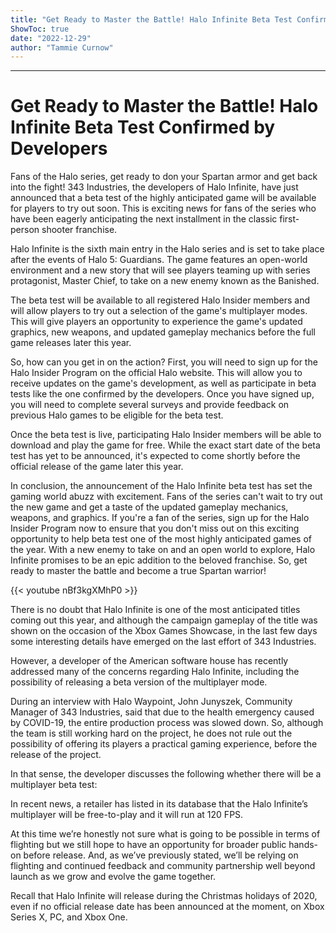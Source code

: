 ```yaml
---
title: "Get Ready to Master the Battle! Halo Infinite Beta Test Confirmed by Developers"
ShowToc: true 
date: "2022-12-29"
author: "Tammie Curnow"
---
```

*****
# Get Ready to Master the Battle! Halo Infinite Beta Test Confirmed by Developers

Fans of the Halo series, get ready to don your Spartan armor and get back into the fight! 343 Industries, the developers of Halo Infinite, have just announced that a beta test of the highly anticipated game will be available for players to try out soon. This is exciting news for fans of the series who have been eagerly anticipating the next installment in the classic first-person shooter franchise.

Halo Infinite is the sixth main entry in the Halo series and is set to take place after the events of Halo 5: Guardians. The game features an open-world environment and a new story that will see players teaming up with series protagonist, Master Chief, to take on a new enemy known as the Banished.

The beta test will be available to all registered Halo Insider members and will allow players to try out a selection of the game's multiplayer modes. This will give players an opportunity to experience the game's updated graphics, new weapons, and updated gameplay mechanics before the full game releases later this year.

So, how can you get in on the action? First, you will need to sign up for the Halo Insider Program on the official Halo website. This will allow you to receive updates on the game's development, as well as participate in beta tests like the one confirmed by the developers. Once you have signed up, you will need to complete several surveys and provide feedback on previous Halo games to be eligible for the beta test.

Once the beta test is live, participating Halo Insider members will be able to download and play the game for free. While the exact start date of the beta test has yet to be announced, it's expected to come shortly before the official release of the game later this year.

In conclusion, the announcement of the Halo Infinite beta test has set the gaming world abuzz with excitement. Fans of the series can't wait to try out the new game and get a taste of the updated gameplay mechanics, weapons, and graphics. If you're a fan of the series, sign up for the Halo Insider Program now to ensure that you don't miss out on this exciting opportunity to help beta test one of the most highly anticipated games of the year. With a new enemy to take on and an open world to explore, Halo Infinite promises to be an epic addition to the beloved franchise. So, get ready to master the battle and become a true Spartan warrior!

{{< youtube nBf3kgXMhP0 >}} 



There is no doubt that Halo Infinite is one of the most anticipated titles coming out this year, and although the campaign gameplay of the title was shown on the occasion of the Xbox Games Showcase, in the last few days some interesting details have emerged on the last effort of 343 Industries.
 
However, a developer of the American software house has recently addressed many of the concerns regarding Halo Infinite, including the possibility of releasing a beta version of the multiplayer mode.
 
During an interview with Halo Waypoint, John Junyszek, Community Manager of 343 Industries, said that due to the health emergency caused by COVID-19, the entire production process was slowed down. So, although the team is still working hard on the project, he does not rule out the possibility of offering its players a practical gaming experience, before the release of the project.
 
In that sense, the developer discusses the following whether there will be a multiplayer beta test:
 
In recent news, a retailer has listed in its database that the Halo Infinite’s multiplayer will be free-to-play and it will run at 120 FPS.
 
At this time we’re honestly not sure what is going to be possible in terms of flighting but we still hope to have an opportunity for broader public hands-on before release. And, as we’ve previously stated, we’ll be relying on flighting and continued feedback and community partnership well beyond launch as we grow and evolve the game together.
 
Recall that Halo Infinite will release during the Christmas holidays of 2020, even if no official release date has been announced at the moment, on Xbox Series X, PC, and Xbox One.




